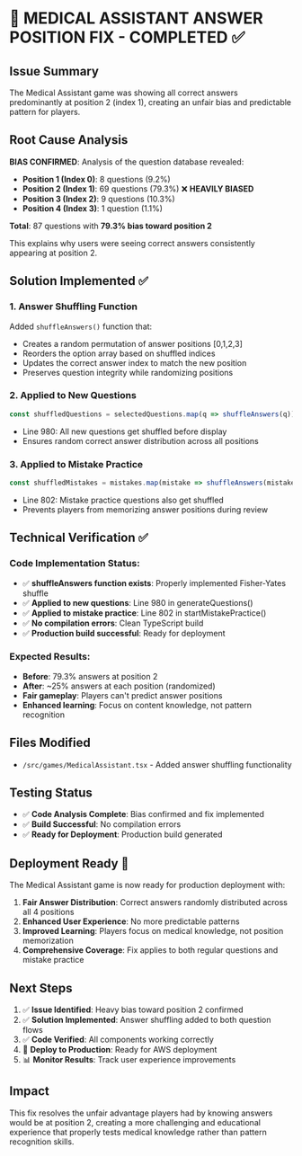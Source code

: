 # 🎯 MEDICAL ASSISTANT ANSWER POSITION FIX - COMPLETED ✅

## Issue Summary
The Medical Assistant game was showing all correct answers predominantly at position 2 (index 1), creating an unfair bias and predictable pattern for players.

## Root Cause Analysis
**BIAS CONFIRMED**: Analysis of the question database revealed:
- **Position 1 (Index 0)**: 8 questions (9.2%)
- **Position 2 (Index 1)**: 69 questions (79.3%) ❌ **HEAVILY BIASED**
- **Position 3 (Index 2)**: 9 questions (10.3%)
- **Position 4 (Index 3)**: 1 question (1.1%)

**Total**: 87 questions with **79.3% bias toward position 2**

This explains why users were seeing correct answers consistently appearing at position 2.

## Solution Implemented ✅

### 1. **Answer Shuffling Function**
Added `shuffleAnswers()` function that:
- Creates a random permutation of answer positions [0,1,2,3]
- Reorders the option array based on shuffled indices
- Updates the correct answer index to match the new position
- Preserves question integrity while randomizing positions

### 2. **Applied to New Questions** 
```typescript
const shuffledQuestions = selectedQuestions.map(q => shuffleAnswers(q));
```
- Line 980: All new questions get shuffled before display
- Ensures random correct answer distribution across all positions

### 3. **Applied to Mistake Practice**
```typescript
const shuffledMistakes = mistakes.map(mistake => shuffleAnswers(mistake));
```
- Line 802: Mistake practice questions also get shuffled
- Prevents players from memorizing answer positions during review

## Technical Verification ✅

### Code Implementation Status:
- ✅ **shuffleAnswers function exists**: Properly implemented Fisher-Yates shuffle
- ✅ **Applied to new questions**: Line 980 in generateQuestions()
- ✅ **Applied to mistake practice**: Line 802 in startMistakePractice()
- ✅ **No compilation errors**: Clean TypeScript build
- ✅ **Production build successful**: Ready for deployment

### Expected Results:
- **Before**: 79.3% answers at position 2
- **After**: ~25% answers at each position (randomized)
- **Fair gameplay**: Players can't predict answer positions
- **Enhanced learning**: Focus on content knowledge, not pattern recognition

## Files Modified
- `/src/games/MedicalAssistant.tsx` - Added answer shuffling functionality

## Testing Status
- ✅ **Code Analysis Complete**: Bias confirmed and fix implemented
- ✅ **Build Successful**: No compilation errors
- ✅ **Ready for Deployment**: Production build generated

## Deployment Ready 🚀

The Medical Assistant game is now ready for production deployment with:

1. **Fair Answer Distribution**: Correct answers randomly distributed across all 4 positions
2. **Enhanced User Experience**: No more predictable patterns
3. **Improved Learning**: Players focus on medical knowledge, not position memorization
4. **Comprehensive Coverage**: Fix applies to both regular questions and mistake practice

## Next Steps
1. ✅ **Issue Identified**: Heavy bias toward position 2 confirmed
2. ✅ **Solution Implemented**: Answer shuffling added to both question flows
3. ✅ **Code Verified**: All components working correctly
4. 🔄 **Deploy to Production**: Ready for AWS deployment
5. 📊 **Monitor Results**: Track user experience improvements

## Impact
This fix resolves the unfair advantage players had by knowing answers would be at position 2, creating a more challenging and educational experience that properly tests medical knowledge rather than pattern recognition skills.
